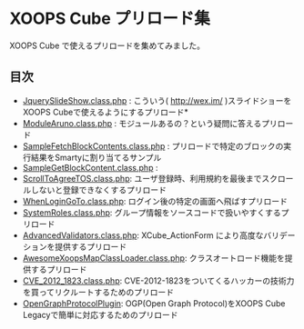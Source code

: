 # XOOPS Cube プリロード集

XOOPS Cube で使えるプリロードを集めてみました。

## 目次

* [JquerySlideShow.class.php](https://raw.github.com/suin/xoopscube-preloads/master/JquerySlideShow/JquerySlideShow.class.php) : こういう( http://wex.im/ )スライドショーをXOOPS Cubeで使えるようにするプリロード* 
* [ModuleAruno.class.php](https://raw.github.com/suin/xoopscube-preloads/master/ModuleAruno/ModuleAruno.class.php) : モジュールあるの？という疑問に答えるプリロード
* [SampleFetchBlockContents.class.php](https://raw.github.com/suin/xoopscube-preloads/master/SampleFetchBlockContents/SampleFetchBlockContents.class.php) : プリロードで特定のブロックの実行結果をSmartyに割り当てるサンプル
* [SampleGetBlockContent.class.php](https://raw.github.com/suin/xoopscube-preloads/master/SampleGetBlockContent/SampleGetBlockContent.class.php) :
* [ScrollToAgreeTOS.class.php](https://raw.github.com/suin/xoopscube-preloads/master/ScrollToAgreeTOS/ScrollToAgreeTOS.class.php): ユーザ登録時、利用規約を最後までスクロールしないと登録できなくするプリロード 
* [WhenLoginGoTo.class.php](https://raw.github.com/suin/xoopscube-preloads/master/WhenLoginGoTo/WhenLoginGoTo.class.php): ログイン後の特定の画面へ飛ばすプリロード 
* [SystemRoles.class.php](https://raw.github.com/suin/xoopscube-preloads/master/SystemRoles/SystemRoles.class.php): グループ情報をソースコードで扱いやすくするプリロード
* [AdvancedValidators.class.php](https://raw.github.com/suin/xoopscube-preloads/master/AdvancedValidators/AdvancedValidators.class.php): XCube_ActionForm により高度なバリデーションを提供するプリロード
* [AwesomeXoopsMapClassLoader.class.php](https://raw.github.com/suin/xoopscube-preloads/master/AwesomeXoopsMapClassLoader/AwesomeXoopsMapClassLoader.class.php): クラスオートロード機能を提供するプリロード
* [CVE_2012_1823.class.php](https://raw.github.com/suin/xoopscube-preloads/master/CVE_2012_1823/CVE_2012_1823.class.php): CVE-2012-1823をついてくるハッカーの技術力を買ってリクルートするためのプリロード
* [OpenGraphProtocolPlugin](https://github.com/suin/xoopscube-preloads/tree/master/OpenGraphProtocolPlugin): OGP(Open Graph Protocol)をXOOPS Cube Legacyで簡単に対応するためのプリロード